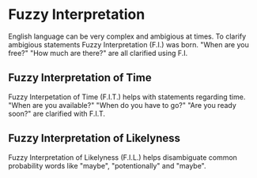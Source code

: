 # Fuzzy Interpretation

English language can be very complex and ambigious at times. To clarify ambigious statements Fuzzy Interpretation \(F.I.\) was born. "When are you free?" "How much are there?" are all clarified using F.I.

## Fuzzy Interpretation of Time

Fuzzy Interpetation of Time \(F.I.T.\) helps with statements regarding time. "When are you available?" "When do you have to go?" "Are you ready soon?" are clarified with F.I.T.

## Fuzzy Interpretation of Likelyness

Fuzzy Interpretation of Likelyness \(F.I.L.\) helps disambiguate common probability words like "maybe", "potentionally" and "maybe".

